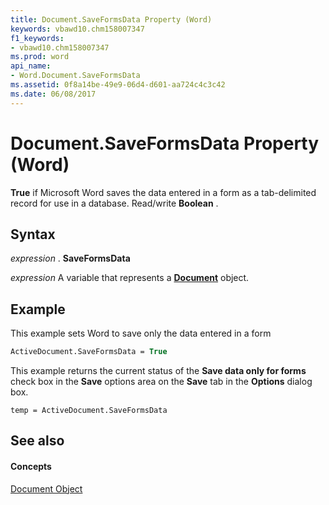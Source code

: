 ```yaml
---
title: Document.SaveFormsData Property (Word)
keywords: vbawd10.chm158007347
f1_keywords:
- vbawd10.chm158007347
ms.prod: word
api_name:
- Word.Document.SaveFormsData
ms.assetid: 0f8a14be-49e9-06d4-d601-aa724c4c3c42
ms.date: 06/08/2017
---
```



# Document.SaveFormsData Property (Word)

 **True** if Microsoft Word saves the data entered in a form as a tab-delimited record for use in a database. Read/write **Boolean** .


## Syntax

 _expression_ . **SaveFormsData**

 _expression_ A variable that represents a **[Document](Word.Document.md)** object.


## Example

This example sets Word to save only the data entered in a form


```vb
ActiveDocument.SaveFormsData = True
```

This example returns the current status of the  **Save data only for forms** check box in the **Save** options area on the **Save** tab in the **Options** dialog box.




```
temp = ActiveDocument.SaveFormsData
```


## See also


#### Concepts


[Document Object](Word.Document.md)

